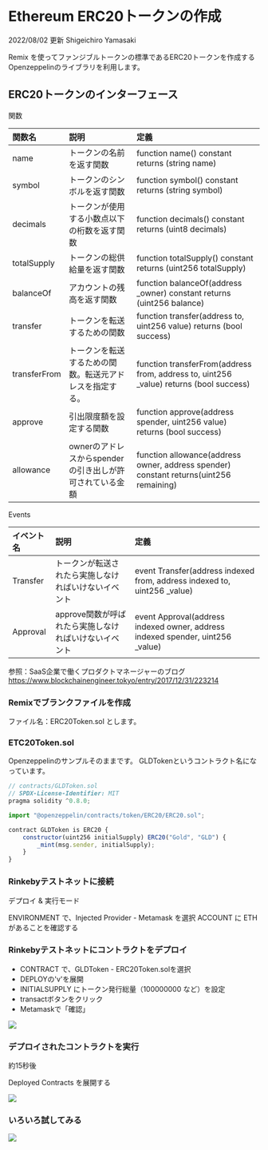 # Ethereum ERC20トークンの作成

2022/08/02 更新 Shigeichiro Yamasaki

Remix を使ってファンジブルトークンの標準であるERC20トークンを作成する
Openzeppelinのライブラリを利用します。

## ERC20トークンのインターフェース

関数

|関数名	|説明	|定義|
| :-- | :-- | :--|
|name|	トークンの名前を返す関数	|function name() constant returns (string name)|
|symbol|	トークンのシンボルを返す関数|	function symbol() constant returns (string symbol)
|decimals|	トークンが使用する小数点以下の桁数を返す関数|	function decimals() constant returns (uint8 decimals)|
|totalSupply	|トークンの総供給量を返す関数|	function totalSupply() constant returns (uint256 totalSupply)|
|balanceOf|	アカウントの残高を返す関数|	function balanceOf(address _owner) constant returns (uint256 balance)|
|transfer	|トークンを転送するための関数|	function transfer(address to, uint256 value) returns (bool success)|
|transferFrom	|トークンを転送するための関数。転送元アドレスを指定する。|	function transferFrom(address from, address to, uint256 _value) returns (bool success)|
|approve	|引出限度額を設定する関数	|function approve(address spender, uint256 value) returns (bool success)|
|allowance	|ownerのアドレスからspenderの引き出しが許可されている金額	|function allowance(address owner, address spender) constant returns(uint256 remaining)|

Events

|イベント名|	説明	|定義|
|:--|:--|:--|
|Transfer	|トークンが転送されたら実施しなければいけないイベント	|event Transfer(address indexed from, address indexed to, uint256 _value)|
|Approval	|approve関数が呼ばれたら実施しなければいけないイベント	|event Approval(address indexed owner, address indexed spender, uint256 _value)|

参照：SaaS企業で働くプロダクトマネージャーのブログ https://www.blockchainengineer.tokyo/entry/2017/12/31/223214

### Remixでブランクファイルを作成

ファイル名：ERC20Token.sol とします。

### ETC20Token.sol

Openzeppelinのサンプルそのままです。
GLDTokenというコントラクト名になっています。

```javascript
// contracts/GLDToken.sol
// SPDX-License-Identifier: MIT
pragma solidity ^0.8.0;

import "@openzeppelin/contracts/token/ERC20/ERC20.sol";

contract GLDToken is ERC20 {
    constructor(uint256 initialSupply) ERC20("Gold", "GLD") {
        _mint(msg.sender, initialSupply);
    }
}
```

### Rinkebyテストネットに接続

デプロイ & 実行モード

ENVIRONMENT で、Injected Provider - Metamask を選択
ACCOUNT に ETH があることを確認する

### Rinkebyテストネットにコントラクトをデプロイ

* CONTRACT で、GLDToken - ERC20Token.solを選択
* DEPLOYの'v'を展開
* INITIALSUPPLY にトークン発行総量（100000000 など）を設定
* transactボタンをクリック
* Metamaskで「確認」

![](./images/ERC2001.png)


### デプロイされたコントラクトを実行

約15秒後

Deployed Contracts を展開する

![](./images/ERC2002.png)



### いろいろ試してみる




![](./images/ERC2003.png)


















